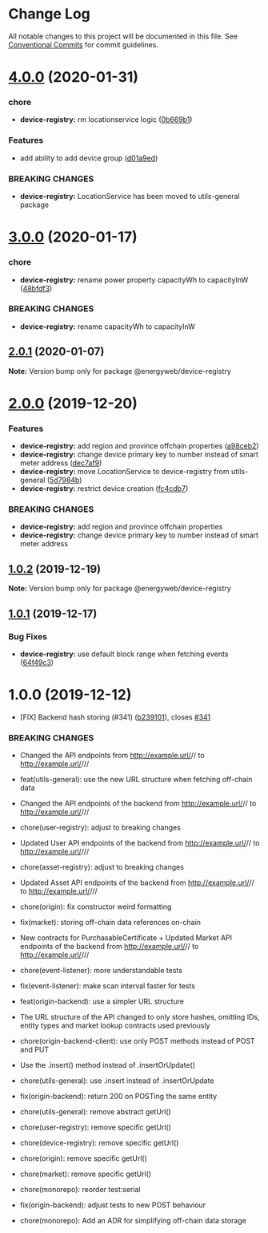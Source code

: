 # Change Log

All notable changes to this project will be documented in this file.
See [Conventional Commits](https://conventionalcommits.org) for commit guidelines.

# [4.0.0](https://github.com/energywebfoundation/origin/compare/@energyweb/device-registry@3.0.0...@energyweb/device-registry@4.0.0) (2020-01-31)


### chore

* **device-registry:** rm locationservice logic ([0b669b1](https://github.com/energywebfoundation/origin/commit/0b669b18f8135d95ad89da64d2f2a4933dc6028b))


### Features

* add ability to add device group ([d01a9ed](https://github.com/energywebfoundation/origin/commit/d01a9ed1c7e474635f4ff342844fb94a8b4c3bc9))


### BREAKING CHANGES

* **device-registry:** LocationService has been moved to utils-general package





# [3.0.0](https://github.com/energywebfoundation/origin/compare/@energyweb/device-registry@2.0.1...@energyweb/device-registry@3.0.0) (2020-01-17)


### chore

* **device-registry:** rename power property capacityWh to capacityInW ([48bfdf3](https://github.com/energywebfoundation/origin/commit/48bfdf335e4693af887bcba1ab497cb5a33f9324))


### BREAKING CHANGES

* **device-registry:** rename capacityWh to capacityInW





## [2.0.1](https://github.com/energywebfoundation/origin/compare/@energyweb/device-registry@2.0.0...@energyweb/device-registry@2.0.1) (2020-01-07)

**Note:** Version bump only for package @energyweb/device-registry





# [2.0.0](https://github.com/energywebfoundation/origin/compare/@energyweb/device-registry@1.0.2...@energyweb/device-registry@2.0.0) (2019-12-20)


### Features

* **device-registry:** add region and province offchain properties ([a98ceb2](https://github.com/energywebfoundation/origin/commit/a98ceb28fd7a7ff7da6253a0d4474846c30f04c4))
* **device-registry:** change device primary key to number instead of smart meter address ([dec7af9](https://github.com/energywebfoundation/origin/commit/dec7af9a6740c4641d87c50c01d4b501bec8fab4))
* **device-registry:** move LocationService to device-registry from utils-general ([5d7984b](https://github.com/energywebfoundation/origin/commit/5d7984b0897cfcd704947f0df6f5586f0b3a3685))
* **device-registry:** restrict device creation ([fc4cdb7](https://github.com/energywebfoundation/origin/commit/fc4cdb78858958af0ab73b1503da898db355a1b4))


### BREAKING CHANGES

* **device-registry:** add region and province offchain properties
* **device-registry:** change device primary key to number instead of smart meter address





## [1.0.2](https://github.com/energywebfoundation/origin/compare/@energyweb/device-registry@1.0.1...@energyweb/device-registry@1.0.2) (2019-12-19)

**Note:** Version bump only for package @energyweb/device-registry





## [1.0.1](https://github.com/energywebfoundation/origin/compare/@energyweb/device-registry@1.0.0...@energyweb/device-registry@1.0.1) (2019-12-17)


### Bug Fixes

* **device-registry:** use default block range when fetching events ([64f49c3](https://github.com/energywebfoundation/origin/commit/64f49c3d315269a1325d495423a692c40269ef1f))





# 1.0.0 (2019-12-12)


* [FIX] Backend hash storing (#341) ([b239101](https://github.com/energywebfoundation/origin/commit/b239101f51cffd7e37c9ea51654a75804cf502ed)), closes [#341](https://github.com/energywebfoundation/origin/issues/341)


### BREAKING CHANGES

* Changed the API endpoints from http://example.url/<marketLogicAddress>/<entity>/<id> to http://example.url/<marketLogicAddress>/<entity>/<id>/<offChainDataHash>

* feat(utils-general): use the new URL structure when fetching off-chain data
* Changed the API endpoints of the backend from http://example.url/<marketLogicAddress>/<entity>/<id> to http://example.url/<marketLogicAddress>/<entity>/<id>/<offChainDataHash>

* chore(user-registry): adjust to breaking changes
* Updated User API endpoints of the backend from http://example.url/<marketLogicAddress>/<entity>/<id> to http://example.url/<marketLogicAddress>/<entity>/<id>/<offChainDataHash>

* chore(asset-registry): adjust to breaking changes
* Updated Asset API endpoints of the backend from http://example.url/<marketLogicAddress>/<entity>/<id> to http://example.url/<marketLogicAddress>/<entity>/<id>/<offChainDataHash>

* chore(origin): fix constructor weird formatting

* fix(market): storing off-chain data references on-chain
* New contracts for PurchasableCertificate + Updated Market API endpoints of the backend from http://example.url/<marketLogicAddress>/<entity>/<id> to http://example.url/<marketLogicAddress>/<entity>/<id>/<offChainDataHash>

* chore(event-listener): more understandable tests

* fix(event-listener): make scan interval faster for tests

* feat(origin-backend): use a simpler URL structure
* The URL structure of the API changed to only store hashes, omitting IDs, entity types and market lookup contracts used previously

* chore(origin-backend-client): use only POST methods instead of POST and PUT
* Use the .insert() method instead of .insertOrUpdate()

* chore(utils-general): use .insert instead of .insertOrUpdate

* fix(origin-backend): return 200 on POSTing the same entity

* chore(utils-general): remove abstract getUrl()

* chore(user-registry): remove specific getUrl()

* chore(device-registry): remove specific getUrl()

* chore(origin): remove specific getUrl()

* chore(market): remove specific getUrl()

* chore(monorepo): reorder test:serial

* fix(origin-backend): adjust tests to new POST behaviour

* chore(monorepo): Add an ADR for simplifying off-chain data storage
